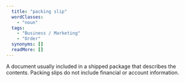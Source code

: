 ```yaml
---
  title: "packing slip"
  wordClasses: 
    - "noun"
  tags: 
    - "Business / Marketing"
    - "Order"
  synonyms: []
  readMore: []
---
```

A document usually included in a shipped package that describes the contents. Packing slips do not include financial or account information.
